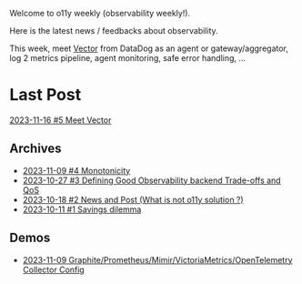 Welcome to o11y weekly (observability weekly!).

Here is the latest news / feedbacks about observability.

This week, meet [Vector](https://vector.dev/) from DataDog as an agent or gateway/aggregator, log 2 metrics pipeline, agent monitoring, safe error handling, ...

# Last Post
[2023-11-16 #5 Meet Vector](./2023-11-16_Meet_Vector/README.md)

## Archives
- [2023-11-09 #4 Monotonicity](./2023-11-09_Monotonicity/README.md)
- [2023-10-27 #3 Defining Good Observability backend Trade-offs and QoS](./2023-10-27_Defining_Good_Observability_backend_Trade-offs_and_QoS/README.md)
- [2023-10-18 #2 News and Post (What is not o11y solution ?)](./2023-10-18_What_is_not_an_observability_solution/README.md)
- [2023-10-11 #1 Savings dilemma](./2023-10-11_Savings_dilemma/README.md)

## Demos
- [2023-11-09 Graphite/Prometheus/Mimir/VictoriaMetrics/OpenTelemetry Collector Config](./2023-11-09_Monotonicity/demo/)